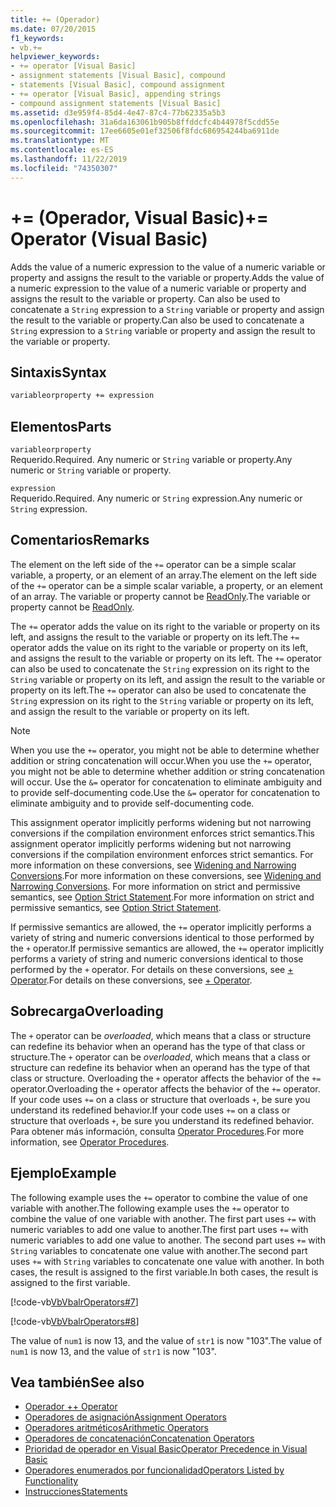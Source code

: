 ```yaml
---
title: += (Operador)
ms.date: 07/20/2015
f1_keywords:
- vb.+=
helpviewer_keywords:
- += operator [Visual Basic]
- assignment statements [Visual Basic], compound
- statements [Visual Basic], compound assignment
- += operator [Visual Basic], appending strings
- compound assignment statements [Visual Basic]
ms.assetid: d3e959f4-85d4-4e47-87c4-77b62335a5b3
ms.openlocfilehash: 31a6da163061b905b8ffddcfc4b44978f5cdd55e
ms.sourcegitcommit: 17ee6605e01ef32506f8fdc686954244ba6911de
ms.translationtype: MT
ms.contentlocale: es-ES
ms.lasthandoff: 11/22/2019
ms.locfileid: "74350307"
---
```

# <a name="-operator-visual-basic"></a><span data-ttu-id="b08b6-102">+= (Operador, Visual Basic)</span><span class="sxs-lookup"><span data-stu-id="b08b6-102">+= Operator (Visual Basic)</span></span>
<span data-ttu-id="b08b6-103">Adds the value of a numeric expression to the value of a numeric variable or property and assigns the result to the variable or property.</span><span class="sxs-lookup"><span data-stu-id="b08b6-103">Adds the value of a numeric expression to the value of a numeric variable or property and assigns the result to the variable or property.</span></span> <span data-ttu-id="b08b6-104">Can also be used to concatenate a `String` expression to a `String` variable or property and assign the result to the variable or property.</span><span class="sxs-lookup"><span data-stu-id="b08b6-104">Can also be used to concatenate a `String` expression to a `String` variable or property and assign the result to the variable or property.</span></span>  
  
## <a name="syntax"></a><span data-ttu-id="b08b6-105">Sintaxis</span><span class="sxs-lookup"><span data-stu-id="b08b6-105">Syntax</span></span>  
  
```vb  
variableorproperty += expression  
```  
  
## <a name="parts"></a><span data-ttu-id="b08b6-106">Elementos</span><span class="sxs-lookup"><span data-stu-id="b08b6-106">Parts</span></span>  
 `variableorproperty`  
 <span data-ttu-id="b08b6-107">Requerido.</span><span class="sxs-lookup"><span data-stu-id="b08b6-107">Required.</span></span> <span data-ttu-id="b08b6-108">Any numeric or `String` variable or property.</span><span class="sxs-lookup"><span data-stu-id="b08b6-108">Any numeric or `String` variable or property.</span></span>  
  
 `expression`  
 <span data-ttu-id="b08b6-109">Requerido.</span><span class="sxs-lookup"><span data-stu-id="b08b6-109">Required.</span></span> <span data-ttu-id="b08b6-110">Any numeric or `String` expression.</span><span class="sxs-lookup"><span data-stu-id="b08b6-110">Any numeric or `String` expression.</span></span>  
  
## <a name="remarks"></a><span data-ttu-id="b08b6-111">Comentarios</span><span class="sxs-lookup"><span data-stu-id="b08b6-111">Remarks</span></span>  
 <span data-ttu-id="b08b6-112">The element on the left side of the `+=` operator can be a simple scalar variable, a property, or an element of an array.</span><span class="sxs-lookup"><span data-stu-id="b08b6-112">The element on the left side of the `+=` operator can be a simple scalar variable, a property, or an element of an array.</span></span> <span data-ttu-id="b08b6-113">The variable or property cannot be [ReadOnly](../../../visual-basic/language-reference/modifiers/readonly.md).</span><span class="sxs-lookup"><span data-stu-id="b08b6-113">The variable or property cannot be [ReadOnly](../../../visual-basic/language-reference/modifiers/readonly.md).</span></span>  
  
 <span data-ttu-id="b08b6-114">The `+=` operator adds the value on its right to the variable or property on its left, and assigns the result to the variable or property on its left.</span><span class="sxs-lookup"><span data-stu-id="b08b6-114">The `+=` operator adds the value on its right to the variable or property on its left, and assigns the result to the variable or property on its left.</span></span> <span data-ttu-id="b08b6-115">The `+=` operator can also be used to concatenate the `String` expression on its right to the `String` variable or property on its left, and assign the result to the variable or property on its left.</span><span class="sxs-lookup"><span data-stu-id="b08b6-115">The `+=` operator can also be used to concatenate the `String` expression on its right to the `String` variable or property on its left, and assign the result to the variable or property on its left.</span></span>  
  
> [!NOTE]
> <span data-ttu-id="b08b6-116">When you use the `+=` operator, you might not be able to determine whether addition or string concatenation will occur.</span><span class="sxs-lookup"><span data-stu-id="b08b6-116">When you use the `+=` operator, you might not be able to determine whether addition or string concatenation will occur.</span></span> <span data-ttu-id="b08b6-117">Use the `&=` operator for concatenation to eliminate ambiguity and to provide self-documenting code.</span><span class="sxs-lookup"><span data-stu-id="b08b6-117">Use the `&=` operator for concatenation to eliminate ambiguity and to provide self-documenting code.</span></span>  
  
 <span data-ttu-id="b08b6-118">This assignment operator implicitly performs widening but not narrowing conversions if the compilation environment enforces strict semantics.</span><span class="sxs-lookup"><span data-stu-id="b08b6-118">This assignment operator implicitly performs widening but not narrowing conversions if the compilation environment enforces strict semantics.</span></span> <span data-ttu-id="b08b6-119">For more information on these conversions, see [Widening and Narrowing Conversions](../../../visual-basic/programming-guide/language-features/data-types/widening-and-narrowing-conversions.md).</span><span class="sxs-lookup"><span data-stu-id="b08b6-119">For more information on these conversions, see [Widening and Narrowing Conversions](../../../visual-basic/programming-guide/language-features/data-types/widening-and-narrowing-conversions.md).</span></span> <span data-ttu-id="b08b6-120">For more information on strict and permissive semantics, see [Option Strict Statement](../../../visual-basic/language-reference/statements/option-strict-statement.md).</span><span class="sxs-lookup"><span data-stu-id="b08b6-120">For more information on strict and permissive semantics, see [Option Strict Statement](../../../visual-basic/language-reference/statements/option-strict-statement.md).</span></span>  
  
 <span data-ttu-id="b08b6-121">If permissive semantics are allowed, the `+=` operator implicitly performs a variety of string and numeric conversions identical to those performed by the `+` operator.</span><span class="sxs-lookup"><span data-stu-id="b08b6-121">If permissive semantics are allowed, the `+=` operator implicitly performs a variety of string and numeric conversions identical to those performed by the `+` operator.</span></span> <span data-ttu-id="b08b6-122">For details on these conversions, see [+ Operator](../../../visual-basic/language-reference/operators/addition-operator.md).</span><span class="sxs-lookup"><span data-stu-id="b08b6-122">For details on these conversions, see [+ Operator](../../../visual-basic/language-reference/operators/addition-operator.md).</span></span>  
  
## <a name="overloading"></a><span data-ttu-id="b08b6-123">Sobrecarga</span><span class="sxs-lookup"><span data-stu-id="b08b6-123">Overloading</span></span>  
 <span data-ttu-id="b08b6-124">The `+` operator can be *overloaded*, which means that a class or structure can redefine its behavior when an operand has the type of that class or structure.</span><span class="sxs-lookup"><span data-stu-id="b08b6-124">The `+` operator can be *overloaded*, which means that a class or structure can redefine its behavior when an operand has the type of that class or structure.</span></span> <span data-ttu-id="b08b6-125">Overloading the `+` operator affects the behavior of the `+=` operator.</span><span class="sxs-lookup"><span data-stu-id="b08b6-125">Overloading the `+` operator affects the behavior of the `+=` operator.</span></span> <span data-ttu-id="b08b6-126">If your code uses `+=` on a class or structure that overloads `+`, be sure you understand its redefined behavior.</span><span class="sxs-lookup"><span data-stu-id="b08b6-126">If your code uses `+=` on a class or structure that overloads `+`, be sure you understand its redefined behavior.</span></span> <span data-ttu-id="b08b6-127">Para obtener más información, consulta [Operator Procedures](../../../visual-basic/programming-guide/language-features/procedures/operator-procedures.md).</span><span class="sxs-lookup"><span data-stu-id="b08b6-127">For more information, see [Operator Procedures](../../../visual-basic/programming-guide/language-features/procedures/operator-procedures.md).</span></span>  
  
## <a name="example"></a><span data-ttu-id="b08b6-128">Ejemplo</span><span class="sxs-lookup"><span data-stu-id="b08b6-128">Example</span></span>  
 <span data-ttu-id="b08b6-129">The following example uses the `+=` operator to combine the value of one variable with another.</span><span class="sxs-lookup"><span data-stu-id="b08b6-129">The following example uses the `+=` operator to combine the value of one variable with another.</span></span> <span data-ttu-id="b08b6-130">The first part uses `+=` with numeric variables to add one value to another.</span><span class="sxs-lookup"><span data-stu-id="b08b6-130">The first part uses `+=` with numeric variables to add one value to another.</span></span> <span data-ttu-id="b08b6-131">The second part uses `+=` with `String` variables to concatenate one value with another.</span><span class="sxs-lookup"><span data-stu-id="b08b6-131">The second part uses `+=` with `String` variables to concatenate one value with another.</span></span> <span data-ttu-id="b08b6-132">In both cases, the result is assigned to the first variable.</span><span class="sxs-lookup"><span data-stu-id="b08b6-132">In both cases, the result is assigned to the first variable.</span></span>  
  
 [!code-vb[VbVbalrOperators#7](~/samples/snippets/visualbasic/VS_Snippets_VBCSharp/VbVbalrOperators/VB/Class1.vb#7)]  
  
 [!code-vb[VbVbalrOperators#8](~/samples/snippets/visualbasic/VS_Snippets_VBCSharp/VbVbalrOperators/VB/Class1.vb#8)]  
  
 <span data-ttu-id="b08b6-133">The value of `num1` is now 13, and the value of `str1` is now "103".</span><span class="sxs-lookup"><span data-stu-id="b08b6-133">The value of `num1` is now 13, and the value of `str1` is now "103".</span></span>  
  
## <a name="see-also"></a><span data-ttu-id="b08b6-134">Vea también</span><span class="sxs-lookup"><span data-stu-id="b08b6-134">See also</span></span>

- [<span data-ttu-id="b08b6-135">Operador +</span><span class="sxs-lookup"><span data-stu-id="b08b6-135">+ Operator</span></span>](../../../visual-basic/language-reference/operators/addition-operator.md)
- [<span data-ttu-id="b08b6-136">Operadores de asignación</span><span class="sxs-lookup"><span data-stu-id="b08b6-136">Assignment Operators</span></span>](../../../visual-basic/language-reference/operators/assignment-operators.md)
- [<span data-ttu-id="b08b6-137">Operadores aritméticos</span><span class="sxs-lookup"><span data-stu-id="b08b6-137">Arithmetic Operators</span></span>](../../../visual-basic/language-reference/operators/arithmetic-operators.md)
- [<span data-ttu-id="b08b6-138">Operadores de concatenación</span><span class="sxs-lookup"><span data-stu-id="b08b6-138">Concatenation Operators</span></span>](../../../visual-basic/language-reference/operators/concatenation-operators.md)
- [<span data-ttu-id="b08b6-139">Prioridad de operador en Visual Basic</span><span class="sxs-lookup"><span data-stu-id="b08b6-139">Operator Precedence in Visual Basic</span></span>](../../../visual-basic/language-reference/operators/operator-precedence.md)
- [<span data-ttu-id="b08b6-140">Operadores enumerados por funcionalidad</span><span class="sxs-lookup"><span data-stu-id="b08b6-140">Operators Listed by Functionality</span></span>](../../../visual-basic/language-reference/operators/operators-listed-by-functionality.md)
- [<span data-ttu-id="b08b6-141">Instrucciones</span><span class="sxs-lookup"><span data-stu-id="b08b6-141">Statements</span></span>](../../../visual-basic/programming-guide/language-features/statements.md)
